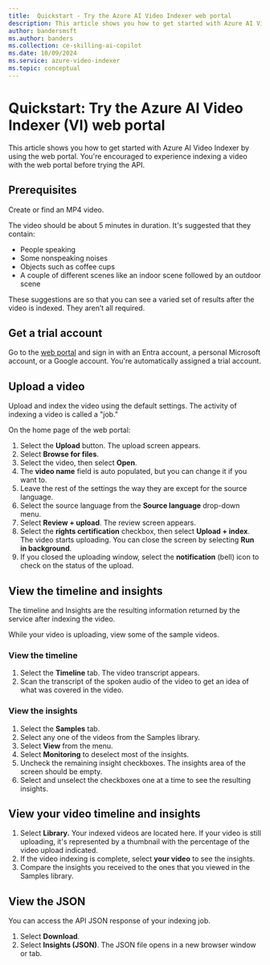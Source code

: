 ```yaml
---
title:  Quickstart - Try the Azure AI Video Indexer web portal
description: This article shows you how to get started with Azure AI Video Indexer (VI) by using the web portal. You're encouraged to experience indexing a video with the web portal before trying the API.
author: bandersmsft
ms.author: banders
ms.collection: ce-skilling-ai-copilot
ms.date: 10/09/2024
ms.service: azure-video-indexer
ms.topic: conceptual
---
```


# Quickstart: Try the Azure AI Video Indexer (VI) web portal

This article shows you how to get started with Azure AI Video Indexer by using the web portal. You're encouraged to experience indexing a video with the web portal before trying the API.

## Prerequisites

Create or find an MP4 video.

The video should be about 5 minutes in duration. It's suggested that they contain:

-   People speaking
-   Some nonspeaking noises
-   Objects such as coffee cups
-   A couple of different scenes like an indoor scene followed by an outdoor scene

These suggestions are so that you can see a varied set of results after the video is indexed. They aren’t all required.

## Get a trial account

Go to the [web portal](https://www.videoindexer.ai/) and sign in with an Entra account, a personal Microsoft account, or a Google account. You're automatically assigned a trial account.

## Upload a video

Upload and index the video using the default settings. The activity of indexing a video is called a "job."

On the home page of the web portal:

1.  Select the **Upload** button. The upload screen appears.
2.  Select **Browse for files**.
3.  Select the video, then select **Open**.
4.  The **video name** field is auto populated, but you can change it if you want to.
5.  Leave the rest of the settings the way they are except for the source language.
6.  Select the source language from the **Source language** drop-down menu.
7.  Select **Review + upload**. The review screen appears.
8.  Select the **rights certification** checkbox, then select **Upload + index**. The video starts uploading. You can close the screen by selecting **Run in background**.
9.  If you closed the uploading window, select the **notification** (bell) icon to check on the status of the upload.

## View the timeline and insights

The timeline and Insights are the resulting information returned by the service after indexing the video.

While your video is uploading, view some of the sample videos.

### View the timeline

1.  Select the **Timeline** tab. The video transcript appears.
2.  Scan the transcript of the spoken audio of the video to get an idea of what was covered in the video.

### View the insights

1.  Select the **Samples** tab.
2.  Select any one of the videos from the Samples library.
3.  Select **View** from the menu.
4.  Select **Monitoring** to deselect most of the insights.
5.  Uncheck the remaining insight checkboxes. The insights area of the screen should be empty.
6.  Select and unselect the checkboxes one at a time to see the resulting insights.

## View your video timeline and insights

1.  Select **Library.** Your indexed videos are located here. If your video is still uploading, it's represented by a thumbnail with the percentage of the video upload indicated.
2.  If the video indexing is complete, select **your video** to see the insights.
3.  Compare the insights you received to the ones that you viewed in the Samples library.

## View the JSON

You can access the API JSON response of your indexing job.

1.  Select **Download**.
2.  Select **Insights (JSON)**. The JSON file opens in a new browser window or tab.
